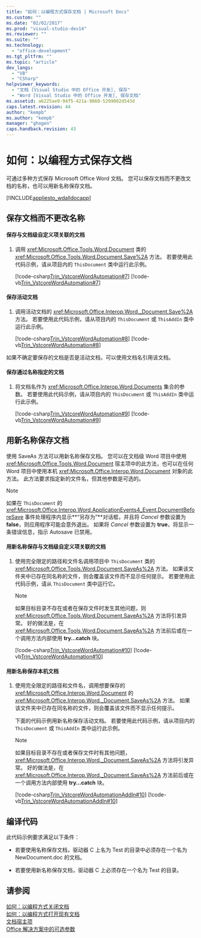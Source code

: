 ```yaml
---
title: "如何：以编程方式保存文档 | Microsoft Docs"
ms.custom: ""
ms.date: "02/02/2017"
ms.prod: "visual-studio-dev14"
ms.reviewer: ""
ms.suite: ""
ms.technology: 
  - "office-development"
ms.tgt_pltfrm: ""
ms.topic: "article"
dev_langs: 
  - "VB"
  - "CSharp"
helpviewer_keywords: 
  - "文档 [Visual Studio 中的 Office 开发], 保存"
  - "Word [Visual Studio 中的 Office 开发], 保存文档"
ms.assetid: a6225ae9-94f5-421a-9860-5299002d543d
caps.latest.revision: 44
author: "kempb"
ms.author: "kempb"
manager: "ghogen"
caps.handback.revision: 43
---
```

# 如何：以编程方式保存文档
  可通过多种方式保存 Microsoft Office Word 文档。  您可以保存文档而不更改文档的名称，也可以用新名称保存文档。  
  
 [!INCLUDE[appliesto_wdalldocapp](../vsto/includes/appliesto-wdalldocapp-md.md)]  
  
## 保存文档而不更改名称  
  
#### 保存与文档级自定义项关联的文档  
  
1.  调用 <xref:Microsoft.Office.Tools.Word.Document> 类的 <xref:Microsoft.Office.Tools.Word.Document.Save%2A> 方法。  若要使用此代码示例，请从项目内的 `ThisDocument` 类中运行此示例。  
  
     [!code-csharp[Trin_VstcoreWordAutomation#7](../snippets/csharp/VS_Snippets_OfficeSP/Trin_VstcoreWordAutomation/CS/ThisDocument.cs#7)]
     [!code-vb[Trin_VstcoreWordAutomation#7](../snippets/visualbasic/VS_Snippets_OfficeSP/Trin_VstcoreWordAutomation/VB/ThisDocument.vb#7)]  
  
#### 保存活动文档  
  
1.  调用活动文档的 <xref:Microsoft.Office.Interop.Word._Document.Save%2A> 方法。  若要使用此代码示例，请从项目内的 `ThisDocument` 或 `ThisAddIn` 类中运行此示例。  
  
     [!code-csharp[Trin_VstcoreWordAutomation#8](../snippets/csharp/VS_Snippets_OfficeSP/Trin_VstcoreWordAutomation/CS/ThisDocument.cs#8)]
     [!code-vb[Trin_VstcoreWordAutomation#8](../snippets/visualbasic/VS_Snippets_OfficeSP/Trin_VstcoreWordAutomation/VB/ThisDocument.vb#8)]  
  
 如果不确定要保存的文档是否是活动文档，可以使用文档名引用该文档。  
  
#### 保存通过名称指定的文档  
  
1.  将文档名作为 <xref:Microsoft.Office.Interop.Word.Documents> 集合的参数。  若要使用此代码示例，请从项目内的 `ThisDocument` 或 `ThisAddIn` 类中运行此示例。  
  
     [!code-csharp[Trin_VstcoreWordAutomation#9](../snippets/csharp/VS_Snippets_OfficeSP/Trin_VstcoreWordAutomation/CS/ThisDocument.cs#9)]
     [!code-vb[Trin_VstcoreWordAutomation#9](../snippets/visualbasic/VS_Snippets_OfficeSP/Trin_VstcoreWordAutomation/VB/ThisDocument.vb#9)]  
  
## 用新名称保存文档  
 使用 SaveAs 方法可以用新名称保存文档。  您可以在文档级 Word 项目中使用 <xref:Microsoft.Office.Tools.Word.Document> 宿主项中的此方法，也可以在任何 Word 项目中使用本机 <xref:Microsoft.Office.Interop.Word.Document> 对象的此方法。  此方法要求指定新的文件名，但其他参数是可选的。  
  
> [!NOTE]  
>  如果在 `ThisDocument` 的 <xref:Microsoft.Office.Interop.Word.ApplicationEvents4_Event.DocumentBeforeSave> 事件处理程序内显示**“另存为”**对话框，并且将 *Cancel* 参数设置为 **false**，则应用程序可能会意外退出。  如果将 *Cancel* 参数设置为 **true**，将显示一条错误信息，指示 Autosave 已禁用。  
  
#### 用新名称保存与文档级自定义项关联的文档  
  
1.  使用完全限定的路径和文件名调用项目中 `ThisDocument` 类的 <xref:Microsoft.Office.Tools.Word.Document.SaveAs%2A> 方法。  如果该文件夹中已存在同名称的文件，则会覆盖该文件而不显示任何提示。  若要使用此代码示例，请从 `ThisDocument` 类中运行它。  
  
    > [!NOTE]  
    >  如果目标目录不存在或者在保存文件时发生其他问题，则 <xref:Microsoft.Office.Tools.Word.Document.SaveAs%2A> 方法将引发异常。  好的做法是，在 <xref:Microsoft.Office.Tools.Word.Document.SaveAs%2A> 方法前后或在一个调用方法内部使用 **try…catch** 块。  
  
     [!code-csharp[Trin_VstcoreWordAutomation#10](../snippets/csharp/VS_Snippets_OfficeSP/Trin_VstcoreWordAutomation/CS/ThisDocument.cs#10)]
     [!code-vb[Trin_VstcoreWordAutomation#10](../snippets/visualbasic/VS_Snippets_OfficeSP/Trin_VstcoreWordAutomation/VB/ThisDocument.vb#10)]  
  
#### 用新名称保存本机文档  
  
1.  使用完全限定的路径和文件名，调用想要保存的 <xref:Microsoft.Office.Interop.Word.Document> 的 <xref:Microsoft.Office.Interop.Word._Document.SaveAs%2A> 方法。  如果该文件夹中已存在同名称的文件，则会覆盖该文件而不显示任何提示。  
  
     下面的代码示例用新名称保存活动文档。  若要使用此代码示例，请从项目内的 `ThisDocument` 或 `ThisAddIn` 类中运行此示例。  
  
    > [!NOTE]  
    >  如果目标目录不存在或者保存文件时有其他问题，<xref:Microsoft.Office.Interop.Word._Document.SaveAs%2A> 方法将引发异常。  好的做法是，在 <xref:Microsoft.Office.Interop.Word._Document.SaveAs%2A> 方法前后或在一个调用方法内部使用 **try…catch** 块。  
  
     [!code-csharp[Trin_VstcoreWordAutomationAddIn#10](../snippets/csharp/VS_Snippets_OfficeSP/Trin_VstcoreWordAutomationAddIn/CS/ThisAddIn.cs#10)]
     [!code-vb[Trin_VstcoreWordAutomationAddIn#10](../snippets/visualbasic/VS_Snippets_OfficeSP/Trin_VstcoreWordAutomationAddIn/VB/ThisAddIn.vb#10)]  
  
## 编译代码  
 此代码示例要求满足以下条件：  
  
-   若要使用名称保存文档，驱动器 C 上名为 Test 的目录中必须存在一个名为 NewDocument.doc 的文档。  
  
-   若要使用新名称保存文档，驱动器 C 上必须存在一个名为 Test 的目录。  
  
## 请参阅  
 [如何：以编程方式关闭文档](../vsto/how-to-programmatically-close-documents.md)   
 [如何：以编程方式打开现有文档](../vsto/how-to-programmatically-open-existing-documents.md)   
 [文档宿主项](../vsto/document-host-item.md)   
 [Office 解决方案中的可选参数](../vsto/optional-parameters-in-office-solutions.md)  
  
  
